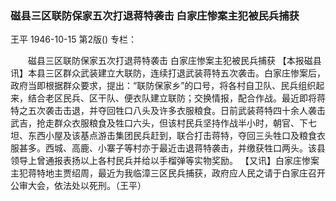 ### 磁县三区联防保家五次打退蒋特袭击  白家庄惨案主犯被民兵捕获
王平
1946-10-15
第2版()
专栏：

　　磁县三区联防保家五次打退蒋特袭击
    白家庄惨案主犯被民兵捕获
    【本报磁县讯】本县三区群众武装建立大联防，连续打退武装蒋特五次袭击。白家庄惨案后，政府当即根据群众要求，提出：“联防保家乡”的口号，将各村自卫队、民兵组织起来，结合老区民兵、区干队、便衣队建立联防；交换情报，配合作战。最近即将蒋特之五次袭击击退，并夺回牲口八头及许多衣服粮食。日前武装蒋特四十余人袭击武吉，抢走群众衣服粮食及牲口六头，但该村民兵坚持作战半小时，朝官、下七坦、东西小屋及该基点游击集团民兵赶到，联合打击蒋特，夺回三头牲口及粮食衣服甚多。西城、高鹿、小寨子等村亦于最近击退蒋特袭击，并缴获牲口两头。该县领导上曾通报表扬以上各村民兵并给以手榴弹等实物奖励。
    【又讯】白家庄惨案主犯蒋特地主贾绍周，最近为我临漳三区民兵捕获，政府应人民之请于白家庄召开公审大会，依法处以死刑。（王平）
